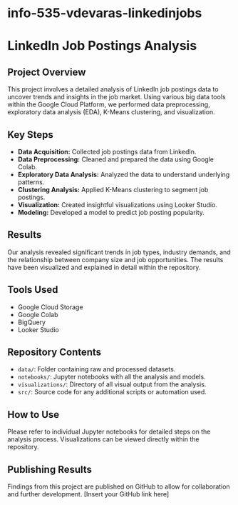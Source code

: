 # info-535-vdevaras-linkedinjobs

# LinkedIn Job Postings Analysis

## Project Overview
This project involves a detailed analysis of LinkedIn job postings data to uncover trends and insights in the job market. Using various big data tools within the Google Cloud Platform, we performed data preprocessing, exploratory data analysis (EDA), K-Means clustering, and visualization.

## Key Steps
- **Data Acquisition:** Collected job postings data from LinkedIn.
- **Data Preprocessing:** Cleaned and prepared the data using Google Colab.
- **Exploratory Data Analysis:** Analyzed the data to understand underlying patterns.
- **Clustering Analysis:** Applied K-Means clustering to segment job postings.
- **Visualization:** Created insightful visualizations using Looker Studio.
- **Modeling:** Developed a model to predict job posting popularity.

## Results
Our analysis revealed significant trends in job types, industry demands, and the relationship between company size and job opportunities. The results have been visualized and explained in detail within the repository.

## Tools Used
- Google Cloud Storage
- Google Colab
- BigQuery
- Looker Studio

## Repository Contents
- `data/`: Folder containing raw and processed datasets.
- `notebooks/`: Jupyter notebooks with all the analysis and models.
- `visualizations/`: Directory of all visual output from the analysis.
- `src/`: Source code for any additional scripts or automation used.

## How to Use
Please refer to individual Jupyter notebooks for detailed steps on the analysis process. Visualizations can be viewed directly within the repository.

## Publishing Results
Findings from this project are published on GitHub to allow for collaboration and further development. [Insert your GitHub link here]
